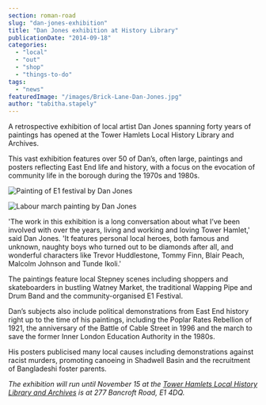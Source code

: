 ```yaml
---
section: roman-road
slug: "dan-jones-exhibition"
title: "Dan Jones exhibition at History Library"
publicationDate: "2014-09-18"
categories: 
  - "local"
  - "out"
  - "shop"
  - "things-to-do"
tags: 
  - "news"
featuredImage: "/images/Brick-Lane-Dan-Jones.jpg"
author: "tabitha.stapely"
---
```


A retrospective exhibition of local artist Dan Jones spanning forty years of paintings has opened at the Tower Hamlets Local History Library and Archives.

This vast exhibition features over 50 of Dan’s, often large, paintings and posters reflecting East End life and history, with a focus on the evocation of community life in the borough during the 1970s and 1980s.

![Painting of E1 festival by Dan Jones](/images/E1-festival-Dan-Jones-1024x681.jpg)

![Labour march painting by Dan Jones](/images/March-Labour-Dan-Jones-1024x681.jpg)

'The work in this exhibition is a long conversation about what I’ve been involved with over the years, living and working and loving Tower Hamlet,' said Dan Jones. 'It features personal local heroes, both famous and unknown, naughty boys who turned out to be diamonds after all, and wonderful characters like Trevor Huddlestone, Tommy Finn, Blair Peach, Malcolm Johnson and Tunde Ikoli.'

The paintings feature local Stepney scenes including shoppers and skateboarders in bustling Watney Market, the traditional Wapping Pipe and Drum Band and the community-organised E1 Festival.

Dan’s subjects also include political demonstrations from East End history right up to the time of his paintings, including the Poplar Rates Rebellion of 1921, the anniversary of the Battle of Cable Street in 1996 and the march to save the former Inner London Education Authority in the 1980s.

His posters publicised many local causes including demonstrations against racist murders, promoting canoeing in Shadwell Basin and the recruitment of Bangladeshi foster parents.

_The exhibition will run until November 15 at the [Tower Hamlets Local History Library and Archives](https://www.ideastore.co.uk/local-history) is at 277 Bancroft Road, E1 4DQ._


